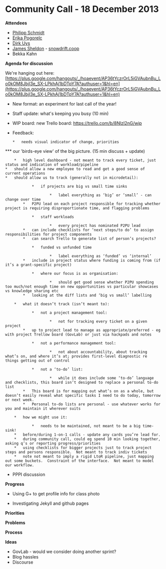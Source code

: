 # Community Call - 18 December 2013

**Attendees**

*   [Philipp Schmidt](/ep/profile/Dc7zU8svumi)
*   [Erika Pogorelc](/ep/profile/oTNkHa0lFrI)
*   [Dirk Uys](https://p2pu.hackpad.com/ep/profile/ppBMkttdzda) 
*   [James Sheldon](http://www.jamessheldon.com/) - [snowdrift.coop](http://www.snowdrift.coop/) 
*   Bekka Kahn

**Agenda for discussion**

We're hanging out here: [](https://plus.google.com/hangouts/_/hoaevent/AP36tYczrOrL5iGVAubnBu_Lo0kOM8JbjI3e_SX-LPkhAj1bDTpY7A?authuser=1&hl=en)[https://plus.google.com/hangouts/_/hoaevent/AP36tYczrOrL5iGVAubnBu_Lo0kOM8JbjI3e_SX-LPkhAj1bDTpY7A?authuser=1&hl=en](https://plus.google.com/hangouts/_/hoaevent/AP36tYczrOrL5iGVAubnBu_Lo0kOM8JbjI3e_SX-LPkhAj1bDTpY7A?authuser=1&hl=en)

*   New format: an experiment for last call of the year! 

*   Staff update: what's keeping you busy (10 min)
*   WIP board:  new Trello board: [](https://trello.com/b/8NlzI2nG/wip)https://trello.com/b/8NlzI2nG/wip
*   Feedback:  

        *   needs visual indicator of change, priorities

***   our 'birds-eye view' of the big picture.  (15 min discuss + update)

        *   high level dashboard - not meant to track every ticket, just status and indication of workload/pipeline
    *   should allow a new employee to read and get a good sense of current operations
    *   should allow us to track (generally not in microdetail):

                *   if projects are big vs small time sinks 

                        *   label everything as ‘big’ or ‘small’ - can change over time
            *   P2PU lead on each project responsible for tracking whether project is requiring disproportionate time, and flagging problems

                *   staff workloads

                        *   every project has nominated P2PU lead
            *   can include checklists for ‘next steps/to do’ to assign responsibilities for project components
            *   can search Trello to generate list of person’s projects?

                *   funded vs unfunded time

                        *   label everything as ‘funded’ vs ‘internal’
            *   include in project status where funding is coming from (if it’s a grant-specific project)

                *   where our focus is as organisation:

                        *   should get good sense whether P2PU spending too much/not enough time on new opportunities vs particular showcases vs knowledge sharing etc
            *   looking at the diff lists and ‘big vs small’ labelling

        *   what it doesn’t track (isn’t meant to):

                *   not a project management tool: 

                        *   not for tracking every ticket on a given project
            *   up to project lead to manage as appropriate/preferred - eg with project Trellow board (GovLab) or just via hackpads and notes

                *   not a performance management tool:

                        *   not about accountability, about tracking what’s on, and where it’s at; provides first-level diagnostic re things getting out of control

                *   not a ‘to-do’ list:

                        *   while it does include some ‘to-do’ language and checklists, this board isn’t designed to replace a personal to-do list 
            *   This board is for mapping out what’s on as a whole, but doesn’t easily reveal what specific tasks I need to do today, tomorrow or next week.
            *   Personal to-do lists are personal - use whatever works for you and maintain it wherever suits

        *   how we might use it:

                *   needs to be maintained, not meant to be a big time-sink!
        *   before/during 1-on-1 calls - update any cards you’re lead for.
        *   during community call, could eg spend 10 min looking together, asking q’s or reporting progress/priorities
        *   using checklists for bigger projects just to track project steps and persons responsible.  Not meant to track indiv tickets
        *   note not meant to imply a rigid LtoR pipeline, just mapping out some buckets.  Constraint of the interface.  Not meant to model our workflow.

*   PPPI discussion

**Progress**

*   Using G+ to get profile info for class photo

*   Investigating Jekyll and github pages

**Priorities**

**Problems**

**Process**

**Ideas**

*   GovLab - would we consider doing another sprint?
*   Blog hassles
*   Discourse